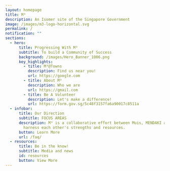 ```yaml
---
layout: homepage
title: M³
description: An Isomer site of the Singapore Government
image: /images/m3-logo-horizontal.svg
permalink: /
notification: ""
sections:
  - hero:
      title: Progressing With M³
      subtitle: To build a Community of Success
      background: /images/Hero_Banner_1006.png
      key_highlights:
        - title: M³@Towns
          description: Find us near you!
          url: https://google.com
        - title: About M³
          description: Who we are
          url: https://gmail.com
        - title: Be A Volunteer
          description: Let's make a difference!
          url: https://form.gov.sg/5c48f3157fa6a90017c8511a
  - infobar:
      title: Our Direction
      subtitle: FOCUS AREAS
      description: M³ is a collaborative effort between Muis, MENDAKI and MESRA to
        harness each other's strengths and resources.
      button: Learn More
      url: /faq/
  - resources:
      title: Be in the know!
      subtitle: Media and news
      id: resources
      button: View More
---
```

